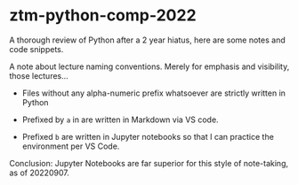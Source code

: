 # ztm-python-comp-2022

A thorough review of Python after a 2 year hiatus, here are some notes and code snippets.

A note about lecture naming conventions. Merely for emphasis and visibility, those lectures...

- Files without any alpha-numeric prefix whatsoever are strictly written in Python

- Prefixed by `a` in are written in Markdown via VS code.

- Prefixed `b` are written in Jupyter notebooks so that I can practice the environment per VS Code.

Conclusion: Jupyter Notebooks are far superior for this style of note-taking, as of 20220907.
